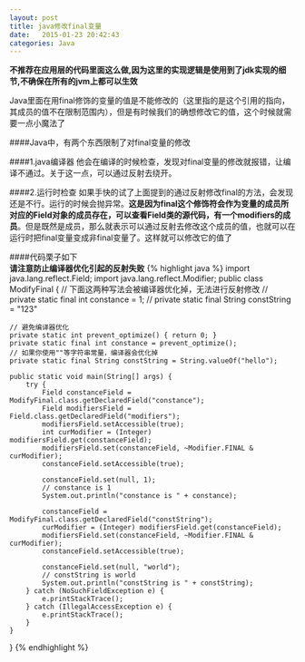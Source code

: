 ```yaml
---
layout: post
title: java修改final变量
date:   2015-01-23 20:42:43
categories: Java
---
```

__不推荐在应用层的代码里面这么做,因为这里的实现逻辑是使用到了jdk实现的细节,不确保在所有的jvm上都可以生效__  
  
Java里面在用final修饰的变量的值是不能修改的（这里指的是这个引用的指向，其成员的值不在限制范围内），但是有时候我们的确想修改它的值，这个时候就需要一点小魔法了

####Java中，有两个东西限制了对final变量的修改

####1.java编译器
他会在编译的时候检查，发现对final变量的修改就报错，让编译不通过。关于这一点，可以通过反射去绕开。

####2.运行时检查
如果手快的试了上面提到的通过反射修改final的方法，会发现还是不行。运行的时候会抛异常。__这是因为final这个修饰符会作为变量的成员所对应的Field对象的成员存在，可以查看Field类的源代码，有一个modifiers的成员__。但是既然是成员，那么就表示可以通过反射去修改这个成员的值，也就可以在运行时把final变量变成非final变量了。这样就可以修改它的值了

####代码栗子如下  
__请注意防止编译器优化引起的反射失败__
{% highlight java %}
import java.lang.reflect.Field;
import java.lang.reflect.Modifier;
public class ModifyFinal {
    // 下面这两种写法会被编译器优化掉，无法进行反射修改
    // private static final int constance = 1;
    // private static final String constString = "123"

    // 避免编译器优化
    private static int prevent_optimize() { return 0; }
    private static final int constance = prevent_optimize();
    // 如果你使用""等字符串常量，编译器会优化掉
    private static final String constString = String.valueOf("hello");

    public static void main(String[] args) {
        try {
            Field constanceField = ModifyFinal.class.getDeclaredField("constance");
            Field modifiersField = Field.class.getDeclaredField("modifiers");
            modifiersField.setAccessible(true);
            int curModifier = (Integer) modifiersField.get(constanceField);
            modifiersField.set(constanceField, ~Modifier.FINAL & curModifier);
            constanceField.setAccessible(true);

            constanceField.set(null, 1);
            // constance is 1
            System.out.println("constance is " + constance);

            constanceField = ModifyFinal.class.getDeclaredField("constString");
            curModifier = (Integer) modifiersField.get(constanceField);
            modifiersField.set(constanceField, ~Modifier.FINAL & curModifier);
            constanceField.setAccessible(true);

            constanceField.set(null, "world");
            // constString is world
            System.out.println("constString is " + constString);
        } catch (NoSuchFieldException e) {
            e.printStackTrace();
        } catch (IllegalAccessException e) {
            e.printStackTrace();
        }
    }
}
{% endhighlight %}
